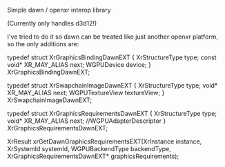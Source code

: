 Simple dawn / openxr interop library

(Currently only handles d3d12!)

I've tried to do it so dawn can be treated like just another openxr platform, so the only additions are:

typedef struct XrGraphicsBindingDawnEXT {
	XrStructureType type;
	const void* XR_MAY_ALIAS next;
	WGPUDevice device;
} XrGraphicsBindingDawnEXT;

typedef struct XrSwapchainImageDawnEXT {
	XrStructureType type;
	void* XR_MAY_ALIAS next;
	WGPUTextureView textureView;
} XrSwapchainImageDawnEXT;

typedef struct XrGraphicsRequirementsDawnEXT {
	XrStructureType type;
	void* XR_MAY_ALIAS next;
	//WGPUAdapterDescriptor
} XrGraphicsRequirementsDawnEXT;

XrResult xrGetDawnGraphicsRequirementsEXT(XrInstance instance, XrSystemId systemId, WGPUBackendType backendType,
										  XrGraphicsRequirementsDawnEXT* graphicsRequirements);


